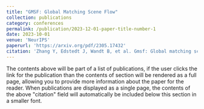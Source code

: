```yaml
---
title: "GMSF: Global Matching Scene Flow"
collection: publications
category: conferences
permalink: /publication/2023-12-01-paper-title-number-1
date: 2023-10-01
venue: 'NeurIPS'
paperurl: 'https://arxiv.org/pdf/2305.17432'
citation: 'Zhang Y, Edstedt J, Wandt B, et al. Gmsf: Global matching scene flow[J]. Advances in Neural Information Processing Systems, 2024, 36.'
---
```


The contents above will be part of a list of publications, if the user clicks the link for the publication than the contents of section will be rendered as a full page, allowing you to provide more information about the paper for the reader. When publications are displayed as a single page, the contents of the above "citation" field will automatically be included below this section in a smaller font.
